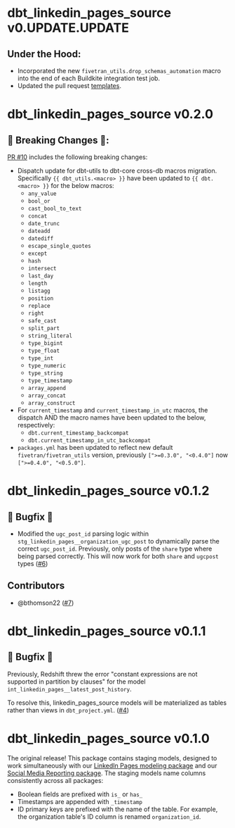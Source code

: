# dbt_linkedin_pages_source v0.UPDATE.UPDATE

 ## Under the Hood:

- Incorporated the new `fivetran_utils.drop_schemas_automation` macro into the end of each Buildkite integration test job.
- Updated the pull request [templates](/.github).
# dbt_linkedin_pages_source v0.2.0
## 🚨 Breaking Changes 🚨:
[PR #10](https://github.com/fivetran/dbt_linkedin_pages_source/pull/10) includes the following breaking changes:
- Dispatch update for dbt-utils to dbt-core cross-db macros migration. Specifically `{{ dbt_utils.<macro> }}` have been updated to `{{ dbt.<macro> }}` for the below macros:
    - `any_value`
    - `bool_or`
    - `cast_bool_to_text`
    - `concat`
    - `date_trunc`
    - `dateadd`
    - `datediff`
    - `escape_single_quotes`
    - `except`
    - `hash`
    - `intersect`
    - `last_day`
    - `length`
    - `listagg`
    - `position`
    - `replace`
    - `right`
    - `safe_cast`
    - `split_part`
    - `string_literal`
    - `type_bigint`
    - `type_float`
    - `type_int`
    - `type_numeric`
    - `type_string`
    - `type_timestamp`
    - `array_append`
    - `array_concat`
    - `array_construct`
- For `current_timestamp` and `current_timestamp_in_utc` macros, the dispatch AND the macro names have been updated to the below, respectively:
    - `dbt.current_timestamp_backcompat`
    - `dbt.current_timestamp_in_utc_backcompat`
- `packages.yml` has been updated to reflect new default `fivetran/fivetran_utils` version, previously `[">=0.3.0", "<0.4.0"]` now `[">=0.4.0", "<0.5.0"]`.

# dbt_linkedin_pages_source v0.1.2
## 🐞 Bugfix 🐞
- Modified the `ugc_post_id` parsing logic within `stg_linkedin_pages__organization_ugc_post` to dynamically parse the correct `ugc_post_id`. Previously, only posts of the `share` type where being parsed correctly. This will now work for both `share` and `ugcpost` types ([#6](https://github.com/fivetran/dbt_linkedin_pages_source/issues/6))

## Contributors
- @bthomson22 ([#7](https://github.com/fivetran/dbt_linkedin_pages_source/pull/7)) 

# dbt_linkedin_pages_source v0.1.1
## 🐞 Bugfix 🐞
Previously, Redshift threw the error "constant expressions are not supported in partition by clauses" for the model `int_linkedin_pages__latest_post_history`. 

To resolve this, linkedin_pages_source models will be materialized as tables rather than views in `dbt_project.yml`. ([#4](https://github.com/fivetran/dbt_linkedin_pages_source/issues/4))

# dbt_linkedin_pages_source v0.1.0

The original release! This package contains staging models, designed to work simultaneously with our [LinkedIn Pages modeling package](https://github.com/fivetran/dbt_linkedin_pages) and our [Social Media Reporting package](https://github.com/fivetran/dbt_social_media_reporting). The staging models name columns consistently across all packages:
 * Boolean fields are prefixed with `is_` or `has_`
 * Timestamps are appended with `_timestamp`
 * ID primary keys are prefixed with the name of the table. For example, the organization table's ID column is renamed `organization_id`.